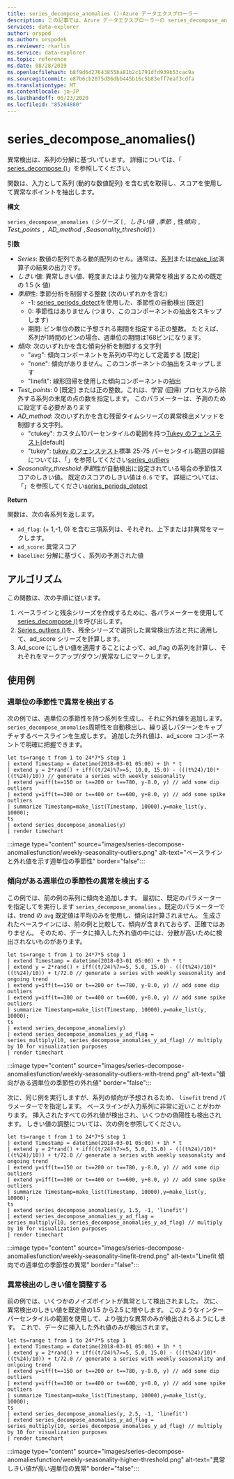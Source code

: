 ```yaml
---
title: series_decompose_anomalies ()-Azure データエクスプローラー
description: この記事では、Azure データエクスプローラーの series_decompose_anomalies () について説明します。
services: data-explorer
author: orspod
ms.author: orspodek
ms.reviewer: rkarlin
ms.service: data-explorer
ms.topic: reference
ms.date: 08/28/2019
ms.openlocfilehash: b8f9d6d27643855ba81b2c1791dfd939b53cac9a
ms.sourcegitcommit: e87b6cb2075d36dbb445b16c5b83eff7eaf3cdfa
ms.translationtype: MT
ms.contentlocale: ja-JP
ms.lasthandoff: 06/23/2020
ms.locfileid: "85264880"
---
```

# <a name="series_decompose_anomalies"></a>series_decompose_anomalies()

異常検出は、系列の分解に基づいています。
詳細については、「 [series_decompose ()](series-decomposefunction.md)」を参照してください。

関数は、入力として系列 (動的な数値配列) を含む式を取得し、スコアを使用して異常なポイントを抽出します。

**構文**

`series_decompose_anomalies (`*シリーズ* `[, `*しきい値* `,`*季節* `,` 性*傾向* `, `*Test_points* `, `*AD_method* `,`*Seasonality_threshold*`])`

**引数**

* *Series*: 数値の配列である動的配列のセル。通常は、[系列](make-seriesoperator.md)または[make_list](makelist-aggfunction.md)演算子の結果の出力です。
* *しきい*値: 異常しきい値、軽度またはより強力な異常を検出するための既定の 1.5 (k 値)
* *季節*性: 季節分析を制御する整数 (次のいずれかを含む)
    * -1: [series_periods_detect](series-periods-detectfunction.md)を使用した、季節性の自動検出 [既定]
    * 0: 季節性はありません (つまり、このコンポーネントの抽出をスキップします)
    * 期間: ビン単位の数に予想される期間を指定する正の整数。 たとえば、系列が1時間のビンの場合、週単位の期間は168ビンになります。
* *傾向*: 次のいずれかを含む傾向分析を制御する文字列
    * "avg": 傾向コンポーネントを系列の平均として定義する [既定]
    * "none": 傾向がありません。このコンポーネントの抽出をスキップします
    * "linefit": 線形回帰を使用した傾向コンポーネントの抽出
* *Test_points*: 0 [既定] または正の整数。これは、学習 (回帰) プロセスから除外する系列の末尾の点の数を指定します。 このパラメーターは、予測のために設定する必要があります
* *AD_method*: 次のいずれかを含む残留タイムシリーズの異常検出メソッドを制御する文字列。
    * "ctukey": カスタム10パーセンタイルの範囲を持つ[Tukey のフェンステスト](https://en.wikipedia.org/wiki/Outlier#Tukey's_fences)[default]
    * "tukey": [tukey のフェンステスト](https://en.wikipedia.org/wiki/Outlier#Tukey's_fences)標準 25-75 パーセンタイル範囲の詳細については、「」を参照してください[series_outliers](series-outliersfunction.md)
* *Seasonality_threshold*:*季節*性が自動検出に設定されている場合の季節性スコアのしきい値。 既定のスコアのしきい値は `0.6` です。 詳細については、「」を参照してください[series_periods_detect](series-periods-detectfunction.md)

**Return**

 関数は、次の各系列を返します。

* `ad_flag`: (+ 1,-1, 0) を含む三項系列は、それぞれ、上下または非異常をマークします。
* `ad_score`: 異常スコア
* `baseline`: 分解に基づく、系列の予測された値

## <a name="the-algorithm"></a>アルゴリズム

この関数は、次の手順に従います。
1. ベースラインと残余シリーズを作成するために、各パラメーターを使用して[series_decompose ()](series-decomposefunction.md)を呼び出します。
1. [Series_outliers ()](series-outliersfunction.md)を、残余シリーズで選択した異常検出方法と共に適用して、ad_score シリーズを計算します。
1. Ad_score にしきい値を適用することによって、ad_flag の系列を計算し、それぞれをマークアップ/ダウン/異常なしにマークします。
 
## <a name="examples"></a>使用例

### <a name="detect-anomalies-in-weekly-seasonality"></a>週単位の季節性で異常を検出する

次の例では、週単位の季節性を持つ系列を生成し、それに外れ値を追加します。 `series_decompose_anomalies`周期性を自動検出し、繰り返しパターンをキャプチャするベースラインを生成します。 追加した外れ値は、ad_score コンポーネントで明確に把握できます。

<!-- csl: https://help.kusto.windows.net:443/Samples -->
```kusto
let ts=range t from 1 to 24*7*5 step 1 
| extend Timestamp = datetime(2018-03-01 05:00) + 1h * t 
| extend y = 2*rand() + iff((t/24)%7>=5, 10.0, 15.0) - (((t%24)/10)*((t%24)/10)) // generate a series with weekly seasonality
| extend y=iff(t==150 or t==200 or t==780, y-8.0, y) // add some dip outliers
| extend y=iff(t==300 or t==400 or t==600, y+8.0, y) // add some spike outliers
| summarize Timestamp=make_list(Timestamp, 10000),y=make_list(y, 10000);
ts 
| extend series_decompose_anomalies(y)
| render timechart  
```

:::image type="content" source="images/series-decompose-anomaliesfunction/weekly-seasonality-outliers.png" alt-text="ベースラインと外れ値を示す週単位の季節性" border="false":::

### <a name="detect-anomalies-in-weekly-seasonality-with-trend"></a>傾向がある週単位の季節性の異常を検出する

この例では、前の例の系列に傾向を追加します。 最初に、既定のパラメーターを指定してを実行します `series_decompose_anomalies` 。既定のパラメーターでは、trend の `avg` 既定値は平均のみを使用し、傾向は計算されません。 生成されたベースラインには、前の例と比較して、傾向が含まれておらず、正確ではありません。 そのため、データに挿入した外れ値の中には、分散が高いために検出されないものがあります。

<!-- csl: https://help.kusto.windows.net:443/Samples -->
```kusto
let ts=range t from 1 to 24*7*5 step 1 
| extend Timestamp = datetime(2018-03-01 05:00) + 1h * t 
| extend y = 2*rand() + iff((t/24)%7>=5, 5.0, 15.0) - (((t%24)/10)*((t%24)/10)) + t/72.0 // generate a series with weekly seasonality and ongoing trend
| extend y=iff(t==150 or t==200 or t==780, y-8.0, y) // add some dip outliers
| extend y=iff(t==300 or t==400 or t==600, y+8.0, y) // add some spike outliers
| summarize Timestamp=make_list(Timestamp, 10000),y=make_list(y, 10000);
ts 
| extend series_decompose_anomalies(y)
| extend series_decompose_anomalies_y_ad_flag = 
series_multiply(10, series_decompose_anomalies_y_ad_flag) // multiply by 10 for visualization purposes
| render timechart
```

:::image type="content" source="images/series-decompose-anomaliesfunction/weekly-seasonality-outliers-with-trend.png" alt-text="傾向がある週単位の季節性の外れ値" border="false":::

次に、同じ例を実行しますが、系列の傾向が予想されるため、 `linefit` trend パラメーターでを指定します。 ベースラインが入力系列に非常に近いことがわかります。 挿入されたすべての外れ値が検出され、いくつかの偽陽性も検出されます。 しきい値の調整については、次の例を参照してください。

<!-- csl: https://help.kusto.windows.net:443/Samples -->
```kusto
let ts=range t from 1 to 24*7*5 step 1 
| extend Timestamp = datetime(2018-03-01 05:00) + 1h * t 
| extend y = 2*rand() + iff((t/24)%7>=5, 5.0, 15.0) - (((t%24)/10)*((t%24)/10)) + t/72.0 // generate a series with weekly seasonality and ongoing trend
| extend y=iff(t==150 or t==200 or t==780, y-8.0, y) // add some dip outliers
| extend y=iff(t==300 or t==400 or t==600, y+8.0, y) // add some spike outliers
| summarize Timestamp=make_list(Timestamp, 10000),y=make_list(y, 10000);
ts 
| extend series_decompose_anomalies(y, 1.5, -1, 'linefit')
| extend series_decompose_anomalies_y_ad_flag = 
series_multiply(10, series_decompose_anomalies_y_ad_flag) // multiply by 10 for visualization purposes
| render timechart  
```

:::image type="content" source="images/series-decompose-anomaliesfunction/weekly-seasonality-linefit-trend.png" alt-text="Linefit 傾向での週単位の季節性の異常" border="false":::

### <a name="tweak-the-anomaly-detection-threshold"></a>異常検出のしきい値を調整する

前の例では、いくつかのノイズポイントが異常として検出されました。 次に、異常検出のしきい値を既定値の1.5 から2.5 に増やします。 このようなインターパーセンタイルの範囲を使用して、より強力な異常のみが検出されるようにします。 これで、データに挿入した外れ値のみが検出されます。

<!-- csl: https://help.kusto.windows.net:443/Samples -->
```kusto
let ts=range t from 1 to 24*7*5 step 1 
| extend Timestamp = datetime(2018-03-01 05:00) + 1h * t 
| extend y = 2*rand() + iff((t/24)%7>=5, 5.0, 15.0) - (((t%24)/10)*((t%24)/10)) + t/72.0 // generate a series with weekly seasonality and onlgoing trend
| extend y=iff(t==150 or t==200 or t==780, y-8.0, y) // add some dip outliers
| extend y=iff(t==300 or t==400 or t==600, y+8.0, y) // add some spike outliers
| summarize Timestamp=make_list(Timestamp, 10000),y=make_list(y, 10000);
ts 
| extend series_decompose_anomalies(y, 2.5, -1, 'linefit')
| extend series_decompose_anomalies_y_ad_flag = 
series_multiply(10, series_decompose_anomalies_y_ad_flag) // multiply by 10 for visualization purposes
| render timechart  
```

:::image type="content" source="images/series-decompose-anomaliesfunction/weekly-seasonality-higher-threshold.png" alt-text="異常しきい値が高い週単位の異常" border="false":::
